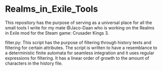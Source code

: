 # Realms_in_Exile_Tools
This repository has the purpose of serving as a universal place for all the small tools I write for my mate @Jaco-Daan who is working on the Realms in Exile mod for the Steam game: Crusader Kings 3. 

filter.py: This script has the purpose of filtering through history texts and filtering for certain attributes. The script is written to have a resemblance to a deterministic finite automata for seamless integration and it uses regular expressions for filtering. It has a linear order of growth to the amount of characters in the history file.
